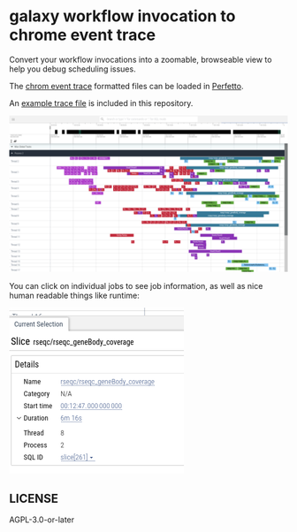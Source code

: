 # galaxy workflow invocation to chrome event trace

Convert your workflow invocations into a zoomable, browseable view to help you debug scheduling issues.

The [chrom event trace](https://docs.google.com/document/d/1CvAClvFfyA5R-PhYUmn5OOQtYMH4h6I0nSsKchNAySU/edit) 
formatted files can be loaded in [Perfetto](https://ui.perfetto.dev/). 

An [example trace file](trace-3ea263bb1a48ea14.json) is included in this repository.

![image of a trace visualised with multiple processes showing different tools running in different 'threads'](screenshot.png)

You can click on individual jobs to see job information, as well as nice human readable things like runtime:

![metadata about a job like tool name/duration/etc](screenshot2.png)

## LICENSE

AGPL-3.0-or-later
